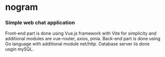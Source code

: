 # nogram
### Simple web chat application 
Front-end part is done using Vue.js framework with Vite for simplicity and additional modules are vue-router, axios, pinia.
Back-end part is done using Go language with additional module net/http.
Database server iis done usgin mySQL.
